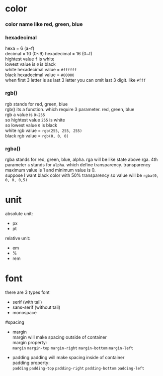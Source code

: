 # color
### color name like red, green, blue
### hexadecimal
hexa = 6 (a~f)    
decimal = 10  (0~9)
hexadecimal = 16 (0~f)   
hightest value `f` is white    
lowest value is `0` is black   
white hexadecimal value = `#ffffff`  
black hexadecimal value = `#00000`  
when first 3 letter is as last 3 letter you can omit last 3 digit. like `#fff`

### rgb() 
rgb stands for red, green, blue   
rgb() its a function. which require 3 parameter. red, green, blue   
rgb a value is `0~255`   
so hightest value `255` is white   
so lowest value `0` is black  
white rgb value = `rgb(255, 255, 255)`   
black rgb value = `rgb(0, 0, 0)`   

### rgba()   
rgba stands for red, green, blue, alpha.
rga will be like state above rga. 4th parameter `a` stands for `alpha`. which define transparency. transparency maximum value is 1 and minimum value is 0.   
suppose I want black color with 50% transparency so value will be `rgba(0, 0, 0, 0,5)`    

# unit  
absolute unit: 
* px
* pt

relative unit:  
* em
* %
* rem

# font 
there are 3 types font   
* serif (with tail)
* sans-serif (without tail)
* monospace

#spacing
* margin   
margin will make spacing outside of container   
margin property:   
`margin` `margin-top` `margin-right` `margin-bottom` `margin-left`
	
* padding
padding will make spacing inside of container   
padding property:    
 `padding` `padding-top` `padding-right` `padding-bottom` `padding-left`   







